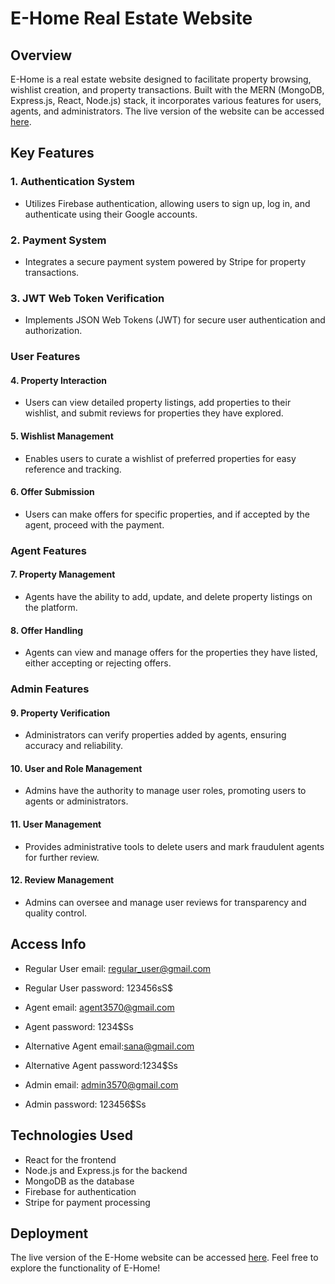 # E-Home Real Estate Website

## Overview

E-Home is a real estate website designed to facilitate property browsing, wishlist creation, and property transactions. Built with the MERN (MongoDB, Express.js, React, Node.js) stack, it incorporates various features for users, agents, and administrators. The live version of the website can be accessed [here](https://e-home-2593c.web.app).

## Key Features

### 1. Authentication System

- Utilizes Firebase authentication, allowing users to sign up, log in, and authenticate using their Google accounts.

### 2. Payment System

- Integrates a secure payment system powered by Stripe for property transactions.

### 3. JWT Web Token Verification

- Implements JSON Web Tokens (JWT) for secure user authentication and authorization.

### User Features

#### 4. Property Interaction

- Users can view detailed property listings, add properties to their wishlist, and submit reviews for properties they have explored.

#### 5. Wishlist Management

- Enables users to curate a wishlist of preferred properties for easy reference and tracking.

#### 6. Offer Submission

- Users can make offers for specific properties, and if accepted by the agent, proceed with the payment.

### Agent Features

#### 7. Property Management

- Agents have the ability to add, update, and delete property listings on the platform.

#### 8. Offer Handling

- Agents can view and manage offers for the properties they have listed, either accepting or rejecting offers.

### Admin Features

#### 9. Property Verification

- Administrators can verify properties added by agents, ensuring accuracy and reliability.

#### 10. User and Role Management

- Admins have the authority to manage user roles, promoting users to agents or administrators.

#### 11. User Management

- Provides administrative tools to delete users and mark fraudulent agents for further review.

#### 12. Review Management

- Admins can oversee and manage user reviews for transparency and quality control.

## Access Info
- Regular User email: regular_user@gmail.com
- Regular User password: 123456sS$

- Agent email: agent3570@gmail.com
- Agent password: 1234$Ss
- Alternative Agent email:sana@gmail.com
- Alternative Agent password:1234$Ss

- Admin email: admin3570@gmail.com
- Admin password: 123456$Ss



## Technologies Used

- React for the frontend
- Node.js and Express.js for the backend
- MongoDB as the database
- Firebase for authentication
- Stripe for payment processing

## Deployment

The live version of the E-Home website can be accessed [here](https://e-home-2593c.web.app).
Feel free to explore the functionality of E-Home!
